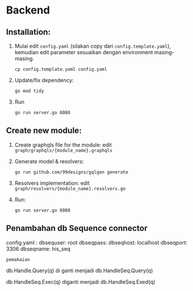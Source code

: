 # Backend

## Installation:

1. Mulai edit ```config.yaml``` (silakan copy dari ```config.template.yaml```), kemudian edit parameter sesuaikan dengan environment masing-masing.
    ```
    cp config.template.yaml config.yaml
    ```
2. Update/fix dependency:
    ```
    go mod tidy
    ```
3. Run
    ```
    go run server.go 8080
    ```

## Create new module:
1. Create graphqls file for the module: edit ```graph/graphqls/{module_name}.graphqls```
  
3. Generate model & resolvers:
    ```
    go run github.com/99designs/gqlgen generate
    ```
4. Resolvers implementation: edit ```graph/resolvers/{module_name}.resolvers.go```
  
6. Run:
    ```
    go run server.go 8080
    ```


## Penambahan db Sequence connector  
config.yaml :
dbsequser: root
dbseqpass: 
dbseqhost: localhost
dbseqport: 3306
dbseqname: his_seq
```
pemakaian
```
db.Handle.Query(q) 
di ganti menjadi
db.HandleSeq.Query(q)

db.HandleSeq.Exec(q)
diganti menjadi 
db.HandleSeq.Exed(q)

```